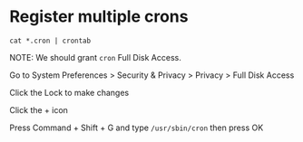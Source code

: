 # Register multiple crons

```crontab
cat *.cron | crontab
```

NOTE: We should grant `cron` Full Disk Access.

Go to System Preferences > Security & Privacy > Privacy > Full Disk Access

Click the Lock to make changes

Click the + icon

Press Command + Shift + G and type `/usr/sbin/cron` then press OK
